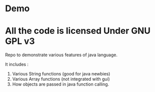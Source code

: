 Demo
====
All the code is licensed Under GNU GPL v3
====
Repo to demonstrate various features of java language.

It includes :

1. Various String functions (good for java newbies)
2. Various Array functions (not integrated with gui)
3. How objects are passed in java function calling.


